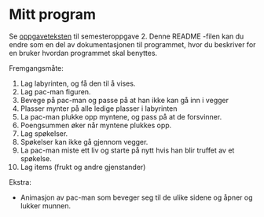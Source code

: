 # Mitt program

Se [oppgaveteksten](./OPPGAVETEKST.md) til semesteroppgave 2. Denne README -filen kan du endre som en del av dokumentasjonen til programmet, hvor du beskriver for en bruker hvordan programmet skal benyttes.

Fremgangsmåte: 
1. Lag labyrinten, og få den til å vises. 
2. Lag pac-man figuren.
3. Bevege på pac-man og passe på at han ikke kan gå inn i vegger
4. Plasser mynter på alle ledige plasser i labyrinten 
5. La pac-man plukke opp myntene, og pass på at de forsvinner. 
5. Poengsummen øker når myntene plukkes opp. 
6. Lag spøkelser. 
8. Spøkelser kan ikke gå gjennom vegger. 
7. La pac-man miste ett liv og starte på nytt hvis han blir truffet av et spøkelse.
8. Lag items (frukt og andre gjenstander)
 
Ekstra:
- Animasjon av pac-man som beveger seg til de ulike sidene og åpner og lukker munnen. 